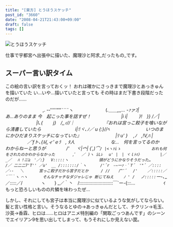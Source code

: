```yaml
---
title: "[東方] とうほうスケッチ"
post_id: "3660"
date: "2008-04-21T21:43:00+09:00"
draft: false
tags: []
---
```



![とうほうスケッチ](https://danmaq.com/image/illustrations/th/th_sketch_s.jpg)

仕事で宇都宮へ出張中に描いた、魔理沙と阿求_だったもの_です。

## スーパー言い訳タイム

この絵の言い訳を言っておくッ！
おれは確かにさっきまで魔理沙とあっきゅんを描いていた
い…いや…描いていたと言っても その時はまだ下書き段階だったのだが……


　　　　　　　　 ,. -‐'''''""¨¨¨ヽ
　　　　 　 　 (.＿＿_,,,... -ｧァﾌ|　　　　　　　　　　あ…ありのまま 今　起こった事を話すぜ！
　 　 　 　 　 |i i|　 　 }!　}} /／|
　　　　 　 　 |l､{　 　j}　/,,ｨ//｜　　　　　　　『おれは宮っこ餃子を喰いながら清書していたら
　　　　　　　 i|:!ヾ､_ﾉ／ u {:}//ﾍ　　　　　　　　いつのまにかひだまりスケッチになっていた』
　　　　　　　 |ﾘ u' }　 ,ﾉ　_,!V,ﾊ |
　　 　 　 ／´fト､_{ﾙ{,ィ'ｅﾗ　, ﾀ人　　　　　　　　な…　何を言ってるのか　わからねーと思うが
　　　　 /' 　 ヾ|宀| {´,)⌒`/ |<ヽﾄiゝ　　　　　　　　おれも何をされたのかわからなかった
　　　　,ﾞ　 ／ )ヽ iLﾚ 　u' |　| ヾｌﾄﾊ〉
　　 　 |／_／　 ﾊ !ニ⊇　'／:} 　V:::::ヽ　　　　　　　　頭がどうにかなりそうだった…
　　　 /／ 二二二7'T'' ／u'　__ /:::::::/｀ヽ
　　　/'´r　-―一ｧ‐ﾞＴ´　'"´ ／::::／-‐ 　＼　　　　宮っこ餃子だから宮子だとか
　　 / // 　 广¨´ 　/'　　 ／:::::／´￣｀ヽ ⌒ヽ　　　　そんなチャチなダジャレじゃ 断じてねえ
　　ﾉ ' /　 ノ:::::`ー-､___／:::::／/ 　 　 　 ヽ　　}
_／｀丶　/::::::::::::::::::::::::::￣`ー-{:::...　　　 　　　ｲ　 もっと恐ろしいものの片鱗を味わったぜ…

しかし、それにしても宮子は本当に魔理沙に似ているような気がしてならない。髪と言い性格と言い。そうなるとゆの→あっきゅんだとして、チクリン→毛玉、沙英→香霖、ヒロは……ヒロはアニメ特別編の「関取ごっつあんです」のシーンでエイリアン9を思い出してしまって、もうそれにしか見えない罠。
